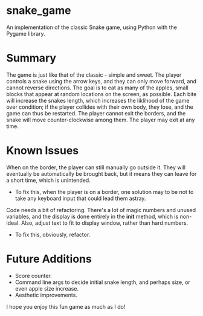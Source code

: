 # snake_game
An implementation of the classic Snake game, using Python with the Pygame library.

# Summary
The game is just like that of the classic - simple and sweet. The player controls a snake using the arrow keys, and they can only move forward, and cannot reverse directions. The goal is to eat as many of the apples, small blocks that appear at random locations on the screen, as possible. Each bite will increase the snakes length, which increases the liklihood of the game over condition; if the player collides with their own body, they lose, and the game can thus be restarted. The player cannot exit the borders, and the snake will move counter-clockwise among them. The player may exit at any time.

# Known Issues
When on the border, the player can still manually go outside it. They will eventually be automatically be brought back, but it means they can leave for a short time, which is unintended.

- To fix this, when the player is on a border, one solution may to be not to take any keyboard input that could lead them astray.

Code needs a bit of refactoring. There's a lot of magic numbers and unused variables, and the display is done entirely in the __init__ method, which is non-ideal. Also, adjust text to fit to display window, rather than hard numbers.

- To fix this, obviously, refactor.

# Future Additions
- Score counter.
- Command line args to decide initial snake length, and perhaps size, or even apple size increase.
- Aesthetic improvements.

I hope you enjoy this fun game as much as I do!
